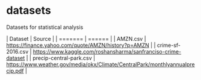 # datasets

Datasets for statistical analysis

| Dataset | Source |
| ======= | ====== |
| AMZN.csv | https://finance.yahoo.com/quote/AMZN/history?p=AMZN |
| crime-sf-2016.csv | https://www.kaggle.com/roshansharma/sanfranciso-crime-dataset |
| precip-central-park.csv | https://www.weather.gov/media/okx/Climate/CentralPark/monthlyannualprecip.pdf |
